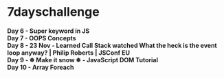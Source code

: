 # 7dayschallenge
<b>Day 6 <b> - Super keyword in JS <br/>
<b>Day 7 <b> - OOPS Concepts <br/>
<b>Day 8 <b> - 23 Nov - Learned Call Stack watched What the heck is the event loop anyway? | Philip Roberts | JSConf EU <br/>
<b>Day 9 <b> -  ❄ Make it snow ❄ - JavaScript DOM Tutorial <br/>
<b>Day 10 <b> - Array Foreach


